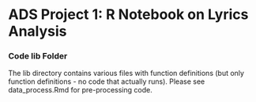 # ADS Project 1:  R Notebook on Lyrics Analysis

### Code lib Folder

The lib directory contains various files with function definitions (but only function definitions - no code that actually runs).
Please see data_process.Rmd for pre-processing code.

